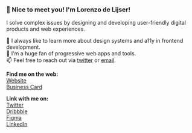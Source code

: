 ### 👋 Nice to meet you! I'm Lorenzo de Lijser!

I solve complex issues by designing and developing user-friendly digital products and web experiences.

🌱 I always like to learn more about design systems and a11y in frontend development.<br>
🔭 I'm a huge fan of progressive web apps and tools.<br>
📫 Feel free to reach out via [twitter](https://twitter.com/lorenzodelijser) or [email](mailto:hi@lorenzodelijser.com).

**Find me on the web:**<br>
[Website](https://lorenzodelijser.com)<br>
[Business Card](https://lorenzo.link)

**Link with me on:**<br>
[Twitter](https://twitter.com/lorenzodelijser)<br>
[Dribbble](https://dribbble.com/lorenzodelijser)<br>
[Figma](https://www.figma.com/@lorenzo)<br>
[LinkedIn](https://www.linkedin.com/in/lorenzodelijser)
